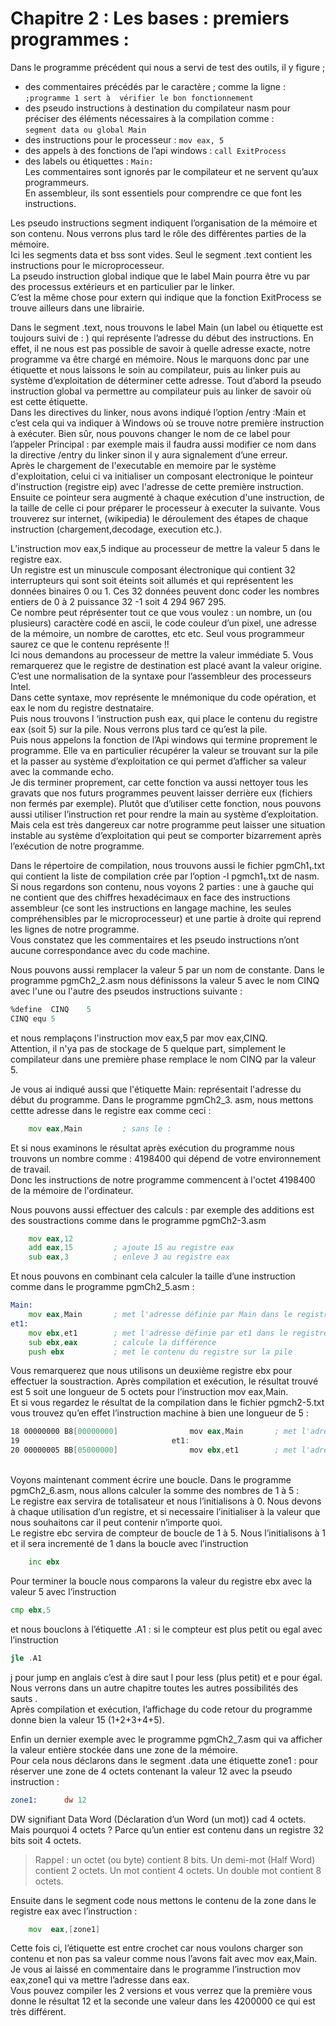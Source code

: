 # Chapitre 2 : Les bases : premiers programmes : <br>
Dans le programme précédent qui nous a servi de test des outils, il y figure ;  <br>
- des commentaires  précédés par le caractère ; comme la ligne : <br>
`;programme 1 sert à  vérifier le bon fonctionnement `   <br>
- des pseudo instructions à destination du compilateur nasm pour préciser des éléments nécessaires à la compilation comme :  <br>
`segment data ou global Main `  <br>
- des instructions pour le processeur :  `mov eax, 5` <br>
- des appels à des fonctions de l’api windows : `call ExitProcess ` <br> 
- des labels ou étiquettes : ` Main: `   <br>
Les commentaires sont ignorés par le compilateur et ne servent qu’aux programmeurs.  <br>
En assembleur, ils sont essentiels pour comprendre ce que font les instructions. <br>

Les pseudo instructions segment indiquent l’organisation de la mémoire et son contenu. Nous verrons plus tard le rôle des différentes parties de la mémoire. <br>
Ici les segments data et bss sont vides. Seul le segment .text contient les instructions pour le microprocesseur.  <br>
La pseudo instruction global indique que le label Main pourra être vu par des processus extérieurs et en particulier par le linker.  <br>
C’est la même chose pour extern qui indique que la fonction ExitProcess se trouve ailleurs dans une librairie. <br>

Dans le segment .text, nous trouvons le label Main (un label ou étiquette est toujours suivi de : ) qui représente l’adresse du début des instructions.  En effet, il ne nous est pas possible de savoir à quelle adresse exacte, notre programme va être chargé en mémoire. Nous le marquons donc par une étiquette et nous laissons le soin au compilateur, puis au linker puis au système d’exploitation de déterminer cette adresse. Tout d’abord la pseudo instruction global va permettre au compilateur puis au linker de savoir où est cette étiquette.  <br>
Dans les directives du linker, nous avons indiqué l’option /entry :Main et c’est cela qui va indiquer à Windows où se trouve notre première instruction à exécuter. Bien sûr, nous pouvons changer le nom de ce label pour l’appeler Principal : par exemple mais il faudra aussi modifier ce nom dans la directive /entry du linker sinon il y aura signalement d’une erreur.  <br>
Après le chargement de l'executable en memoire par le système d'exploitation, celui ci va initialiser un composant electronique le pointeur d'instruction (registre eip) avec l'adresse de cette première instruction. Ensuite ce pointeur sera augmenté à chaque exécution d'une instruction, de la taille de celle ci pour préparer le processeur à executer la suivante. Vous trouverez sur internet, (wikipedia) le déroulement des étapes de chaque instruction (chargement,decodage, execution etc.). <br>

L’instruction mov eax,5 indique au processeur de mettre la valeur 5 dans le registre eax.
<br>
Un registre est un minuscule composant électronique qui contient 32 interrupteurs qui sont soit éteints soit allumés et qui représentent les données binaires 0 ou 1. Ces 32 données peuvent donc coder les nombres entiers de 0 à 2 puissance 32 -1 soit 4 294 967 295.   <br>
Ce nombre peut réprésenter tout ce que vous voulez : un nombre, un (ou plusieurs) caractère codé en ascii, le code couleur d’un pixel, une adresse de la mémoire, un nombre de carottes, etc etc. Seul vous programmeur saurez ce que le contenu représente !!  <br>
Ici nous demandons au processeur de mettre la valeur immédiate 5. Vous remarquerez que le registre de destination est placé avant la valeur origine. C’est une normalisation de la syntaxe pour l’assembleur des processeurs Intel.  <br>
Dans cette syntaxe, mov représente le mnémonique du code opération, et eax le nom du registre destnataire. <br>
Puis nous trouvons l ‘instruction push eax, qui place le contenu du registre eax (soit 5) sur la pile. Nous verrons plus tard ce qu’est la pile. <br>
Puis nous appelons la fonction de l’Api windows qui termine proprement le programme. Elle va en particulier récupérer la valeur se trouvant sur la pile et la passer au système d’exploitation ce qui permet d’afficher sa valeur avec la commande echo.  <br>
Je dis terminer proprement, car cette fonction va aussi nettoyer tous les gravats que nos futurs programmes peuvent laisser derrière eux (fichiers non fermés par exemple).
Plutôt que d’utiliser cette fonction, nous pouvons aussi utiliser l’instruction ret pour rendre la main au système d’exploitation. Mais cela est très dangereux car notre programme peut laisser une situation instable au système d’exploitation qui peut se comporter bizarrement après l’exécution de notre programme.  <br>

Dans le répertoire de compilation, nous trouvons aussi le fichier pgmCh1₁.txt qui contient la liste de compilation crée par l’option -l pgmch1₁.txt de nasm.  <br>
Si nous regardons son contenu, nous voyons 2 parties : une à gauche qui ne contient que des chiffres hexadécimaux en face des instructions assembleur (ce sont les instructions en langage machine, les seules compréhensibles par le microprocesseur) et une partie à droite qui reprend les lignes de notre programme.  <br>
Vous constatez que les commentaires et les pseudo instructions n’ont aucune correspondance avec du code machine.

Nous pouvons aussi remplacer la valeur 5 par un nom de constante. Dans le programme pgmCh2_2.asm nous définissons la valeur 5 avec le nom CINQ avec l'une ou l'autre des  pseudos instructions suivante : <br>
```asm 
%define  CINQ    5
CINQ equ 5
```
et nous remplaçons l'instruction mov eax,5 par mov eax,CINQ. <br>
Attention, il n'ya pas de stockage de 5 quelque part, simplement le compilateur dans une première phase remplace le nom CINQ par la valeur 5.

Je vous ai indiqué aussi que l'étiquette Main: représentait l'adresse du début du programme. Dans le programme pgmCh2_3. asm, nous mettons cettte adresse dans le registre eax comme ceci :
```asm 
    mov eax,Main         ; sans le : 
```
Et si nous examinons le résultat après exécution du programme nous trouvons un nombre comme : 4198400 qui dépend de votre environnement de travail. <br> Donc les instructions de notre programme commencent à l'octet 4198400 de la mémoire de l'ordinateur. <br>

Nous pouvons aussi effectuer des calculs : par exemple des additions est des soustractions  comme dans le programme pgmCh2-3.asm <br>
```asm
    mov eax,12
    add eax,15         ; ajoute 15 au registre eax
    sub eax,3          ; enleve 3 au registre eax
```
Et nous pouvons en combinant cela calculer la taille d’une instruction comme dans le programme pgmCh2_5.asm :<br>
```asm
Main:
    mov eax,Main       ; met l'adresse définie par Main dans le registre eax
et1:
    mov ebx,et1        ; met l'adresse définie par et1 dans le registre ebx
    sub ebx,eax        ; calcule la différence
    push ebx           ; met le contenu du registre sur la pile
```
Vous remarquerez que nous utilisons un deuxième registre ebx pour effectuer la soustraction. Après compilation et exécution, le résultat trouvé est 5 soit une longueur de 5 octets pour l’instruction mov eax,Main. <br>
Et si vous regardez le résultat de la compilation dans le fichier pgmch2-5.txt vous trouvez qu’en effet l’instruction machine à bien une longueur de 5 : <br>
```asm
18 00000000 B8[00000000]                mov eax,Main       ; met l'adresse définie par Main dans le registre eax
19                                  et1:
20 00000005 BB[05000000]                mov ebx,et1        ; met l'adresse définie par et1 dans le registre ebx
``` 
<br>
Voyons maintenant comment écrire une boucle. Dans le programme pgmCh2_6.asm, nous allons calculer la somme des nombres de 1 à 5 : <br>
Le registre eax servira de totalisateur et nous l’initialisons à 0. Nous devons à chaque utilisation d’un registre, et si necessaire l’initialiser à la valeur que nous souhaitons car il peut contenir n’importe quoi.<br>
Le registre ebc servira de compteur de boucle de 1 à 5. Nous l’initialisons à 1 et il sera incrementé de 1 dans la boucle avec l’instruction <br>

```asm
    inc ebx
```

Pour terminer la boucle nous comparons la valeur du registre ebx avec la valeur 5 avec l’instruction <br>
```asm
cmp ebx,5 
```

et nous bouclons à l’étiquette .A1 : si le compteur est plus petit ou egal avec l’instruction <br>
```asm
jle .A1
```

j pour jump en anglais c’est à dire saut l pour less (plus petit) et e pour égal.<br>
Nous verrons dans un autre chapitre toutes les autres possibilités des sauts .<br>
Après compilation et exécution, l’affichage du code retour du programme donne bien la valeur 15 (1+2+3+4+5).<br>

Enfin un dernier exemple  avec le programme pgmCh2_7.asm qui va afficher la valeur entière stockée dans une zone de la mémoire. <br>
Pour cela nous déclarons dans le segment .data une étiquette  zone1 : pour réserver une zone de 4 octets contenant la valeur 12 avec la pseudo instruction : <br>
```asm
zone1:      dw 12
```
DW signifiant Data Word (Déclaration d’un Word (un mot)) cad 4 octets. Mais pourquoi 4 octets ? Parce qu’un entier est contenu dans un registre 32 bits soit 4 octets.<br>
>Rappel : un octet (ou byte) contient 8 bits. Un demi-mot (Half Word) contient 2 octets. Un mot contient 4 octets. Un double mot contient 8 octets.

Ensuite dans le segment code nous mettons le contenu de la zone dans le registre eax avec l’instruction : <br>
```asm
    mov  eax,[zone1]
```
Cette fois ci, l’étiquette est entre crochet car nous voulons charger son contenu et non pas sa valeur comme nous l’avons fait avec mov eax,Main. Je vous ai laissé en commentaire dans le programme l’instruction mov eax,zone1 qui va mettre l’adresse dans eax.<br>
Vous pouvez compiler les 2 versions et vous verrez que la première vous donne le résultat 12 et la seconde une valeur dans les 4200000 ce qui est très différent. <br>
